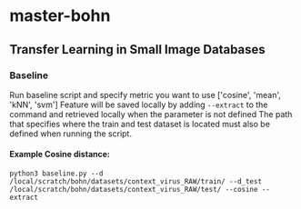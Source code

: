 # master-bohn

## Transfer Learning in Small Image Databases

### Baseline

Run baseline script and specify metric you want to use ['cosine', 'mean', 'kNN', 'svm']
Feature will be saved locally by adding `--extract` to the command and retrieved locally when the parameter is not defined
The path that specifies where the train and test dataset is located must also be defined when running the script. 

#### Example Cosine distance:

```
python3 baseline.py --d /local/scratch/bohn/datasets/context_virus_RAW/train/ --d_test /local/scratch/bohn/datasets/context_virus_RAW/test/ --cosine --extract
```
